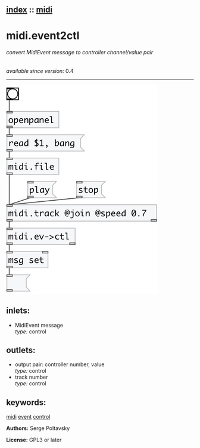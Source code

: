 [index](index.html) :: [midi](category_midi.html)
---

# midi.event2ctl

###### convert MidiEvent message to controller channel/value pair

*available since version:* 0.4

---




[![example](../examples/img/midi.event2ctl.jpg)](../examples/pd/midi.event2ctl.pd)









## inlets:

* MidiEvent message<br>
_type:_ control



## outlets:

* output pair: controller number, value<br>
_type:_ control
* track number<br>
_type:_ control



## keywords:

[midi](keywords/midi.html)
[event](keywords/event.html)
[control](keywords/control.html)






**Authors:** Serge Poltavsky




**License:** GPL3 or later





